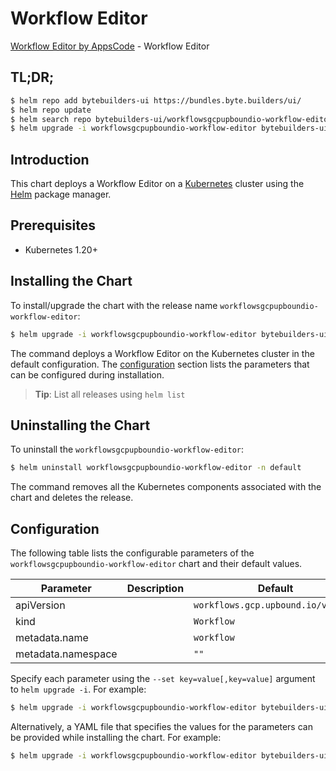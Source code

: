 # Workflow Editor

[Workflow Editor by AppsCode](https://byte.builders) - Workflow Editor

## TL;DR;

```bash
$ helm repo add bytebuilders-ui https://bundles.byte.builders/ui/
$ helm repo update
$ helm search repo bytebuilders-ui/workflowsgcpupboundio-workflow-editor --version=v0.4.18
$ helm upgrade -i workflowsgcpupboundio-workflow-editor bytebuilders-ui/workflowsgcpupboundio-workflow-editor -n default --create-namespace --version=v0.4.18
```

## Introduction

This chart deploys a Workflow Editor on a [Kubernetes](http://kubernetes.io) cluster using the [Helm](https://helm.sh) package manager.

## Prerequisites

- Kubernetes 1.20+

## Installing the Chart

To install/upgrade the chart with the release name `workflowsgcpupboundio-workflow-editor`:

```bash
$ helm upgrade -i workflowsgcpupboundio-workflow-editor bytebuilders-ui/workflowsgcpupboundio-workflow-editor -n default --create-namespace --version=v0.4.18
```

The command deploys a Workflow Editor on the Kubernetes cluster in the default configuration. The [configuration](#configuration) section lists the parameters that can be configured during installation.

> **Tip**: List all releases using `helm list`

## Uninstalling the Chart

To uninstall the `workflowsgcpupboundio-workflow-editor`:

```bash
$ helm uninstall workflowsgcpupboundio-workflow-editor -n default
```

The command removes all the Kubernetes components associated with the chart and deletes the release.

## Configuration

The following table lists the configurable parameters of the `workflowsgcpupboundio-workflow-editor` chart and their default values.

|     Parameter      | Description |                    Default                    |
|--------------------|-------------|-----------------------------------------------|
| apiVersion         |             | <code>workflows.gcp.upbound.io/v1beta1</code> |
| kind               |             | <code>Workflow</code>                         |
| metadata.name      |             | <code>workflow</code>                         |
| metadata.namespace |             | <code>""</code>                               |


Specify each parameter using the `--set key=value[,key=value]` argument to `helm upgrade -i`. For example:

```bash
$ helm upgrade -i workflowsgcpupboundio-workflow-editor bytebuilders-ui/workflowsgcpupboundio-workflow-editor -n default --create-namespace --version=v0.4.18 --set apiVersion=workflows.gcp.upbound.io/v1beta1
```

Alternatively, a YAML file that specifies the values for the parameters can be provided while
installing the chart. For example:

```bash
$ helm upgrade -i workflowsgcpupboundio-workflow-editor bytebuilders-ui/workflowsgcpupboundio-workflow-editor -n default --create-namespace --version=v0.4.18 --values values.yaml
```
